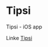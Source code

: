 # Tipsi
Tipsi - iOS app


Linke <a href='https://itunes.apple.com/us/app/tipsi/id672521425?mt=8'>Tipsi</a>
